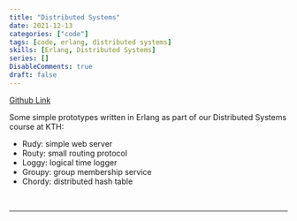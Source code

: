 ```yaml
---
title: "Distributed Systems"
date: 2021-12-13
categories: ["code"]
tags: [code, erlang, distributed systems]
skills: [Erlang, Distributed Systems]
series: []
DisableComments: true
draft: false
---
```


[Github Link](https://github.com/aykhazanchi/id2201-dist-systems)

Some simple prototypes written in Erlang as part of our Distributed Systems course at KTH:

- Rudy: simple web server
- Routy: small routing protocol
- Loggy: logical time logger
- Groupy: group membership service
- Chordy: distributed hash table

<br>

---